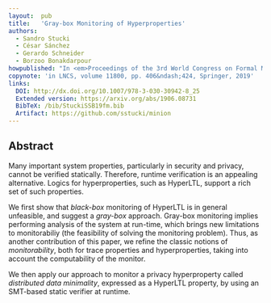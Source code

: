 ```yaml
---
layout:  pub
title:   'Gray-box Monitoring of Hyperproperties'
authors:
  - Sandro Stucki
  - César Sánchez
  - Gerardo Schneider
  - Borzoo Bonakdarpour
howpublished: "In <em>Proceedings of the 3rd World Congress on Formal Methods</em> (FM '19)"
copynote: 'in LNCS, volume 11800, pp. 406&ndash;424, Springer, 2019'
links:
  DOI: http://dx.doi.org/10.1007/978-3-030-30942-8_25
  Extended version: https://arxiv.org/abs/1906.08731
  BibTeX: /bib/StuckiSSB19fm.bib
  Artifact: https://github.com/sstucki/minion
---
```


## Abstract

Many important system properties, particularly in security and privacy, cannot be verified statically.  Therefore, runtime verification is an appealing alternative.  Logics for hyperproperties, such as HyperLTL, support a rich set of such properties.

We first show that *black-box* monitoring of HyperLTL is in general unfeasible, and suggest a *gray-box* approach.  Gray-box monitoring implies performing analysis of the system at run-time, which brings new limitations to monitorabiliy (the feasibility of solving the monitoring problem).  Thus, as another contribution of this paper, we refine the classic notions of *monitorability*, both for trace properties and hyperproperties, taking into account the computability of the monitor.

We then apply our approach to monitor a privacy hyperproperty called *distributed data minimality*, expressed as a HyperLTL property, by using an SMT-based static verifier at runtime.

